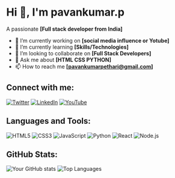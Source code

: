 # Hi 👋, I'm pavankumar.p
A passionate **[Full stack developer from India]**

- 🔭 I’m currently working on **[social media influence or Yotube]**
- 🌱 I’m currently learning **[Skills/Technologies]**
- 👯 I’m looking to collaborate on **[Full Stack Developers]**
- 💬 Ask me about **[HTML CSS PYTHON]**
- 📫 How to reach me **[pavankumarpethari@gmail.com]**

## Connect with me:
[![Twitter](https://img.shields.io/badge/Twitter-blue?style=for-the-badge&logo=twitter)](https://twitter.com/pavanpethari)
[![LinkedIn](https://img.shields.io/badge/LinkedIn-blue?style=for-the-badge&logo=linkedin)](https://linkedin.com/in/pavanpethari)
[![YouTube](https://img.shields.io/badge/YouTube-red?style=for-the-badge&logo=youtube)](https://youtube.com/pavanpethari)

## Languages and Tools:
![HTML5](https://img.shields.io/badge/-HTML5-E34F26?logo=html5&logoColor=white&style=flat)
![CSS3](https://img.shields.io/badge/-CSS3-1572B6?logo=css3&logoColor=white&style=flat)
![JavaScript](https://img.shields.io/badge/-JavaScript-F7DF1E?logo=javascript&logoColor=black&style=flat)
![Python](https://img.shields.io/badge/-Python-3776AB?logo=python&logoColor=white&style=flat)
![React](https://img.shields.io/badge/-React-61DAFB?logo=react&logoColor=black&style=flat)
![Node.js](https://img.shields.io/badge/-Node.js-339933?logo=node.js&logoColor=white&style=flat)

## GitHub Stats:
![Your GitHub stats](https://github-readme-stats.vercel.app/api?username=yourusername&show_icons=true&theme=radical)
![Top Languages](https://github-readme-stats.vercel.app/api/top-langs/?username=yourusername&layout=compact&theme=radical)
